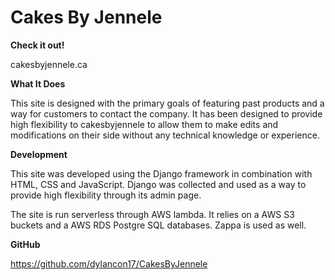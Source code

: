 # Cakes By Jennele

**Check it out!**

cakesbyjennele.ca

**What It Does**

This site is designed with the primary goals of featuring past products and a way for customers to contact the company. It has been designed to provide high flexibility to cakesbyjennele to allow them to make edits and modifications on their side without any technical knowledge or experience.

**Development**

This site was developed using the Django framework in combination with HTML, CSS and JavaScript. Django was collected and used as a way to provide high flexibility through its admin page.

The site is run serverless through AWS lambda. It relies on a AWS S3 buckets and a AWS RDS Postgre SQL databases. Zappa is used as well.

**GitHub**

https://github.com/dylancon17/CakesByJennele
